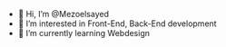 - 👋 Hi, I’m @Mezoelsayed
- 👀 I’m interested in Front-End, Back-End development
- 🌱 I’m currently learning Webdesign
<!---
Mezoelsayed/Mezoelsayed is a ✨ special ✨ repository because its `README.md` (this file) appears on your GitHub profile.
You can click the Preview link to take a look at your changes.
--->
